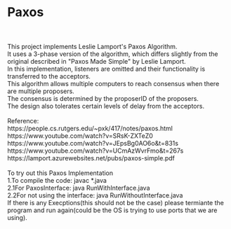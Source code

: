 # Paxos
<br />
<br />
This project implements Leslie Lamport's Paxos Algorithm. 
<br />
It uses a 3-phase version of the algorithm, which differs slightly from the original described in "Paxos Made Simple" by Leslie Lamport. 
<br />
In this implementation, listeners are omitted and their functionality is transferred to the acceptors. 
<br />
This algorithm allows multiple computers to reach consensus when there are multiple proposers. 
<br />
The consensus is determined by the proposerID of the proposers. 
<br />
The design also tolerates certain levels of delay from the acceptors.
<br />
<br />
Reference:
<br />
https://people.cs.rutgers.edu/~pxk/417/notes/paxos.html
<br />
https://www.youtube.com/watch?v=SRsK-ZXTeZ0
<br />
https://www.youtube.com/watch?v=JEpsBg0AO6o&t=831s
<br />
https://www.youtube.com/watch?v=UCmAzWvrFmo&t=267s
<br />
https://lamport.azurewebsites.net/pubs/paxos-simple.pdf
<br />
<br />
To try out this Paxos Implementation
<br />
1.To compile the code: javac *.java
<br />
2.1For PaxosInterface: java RunWithInterface.java
<br />
2.2For not using the interface: java RunWithoutInterface.java
<br />
If there is any Execptions(this should not be the case)
please termiante the program and run again(could be the OS is trying to use ports that we are using).

